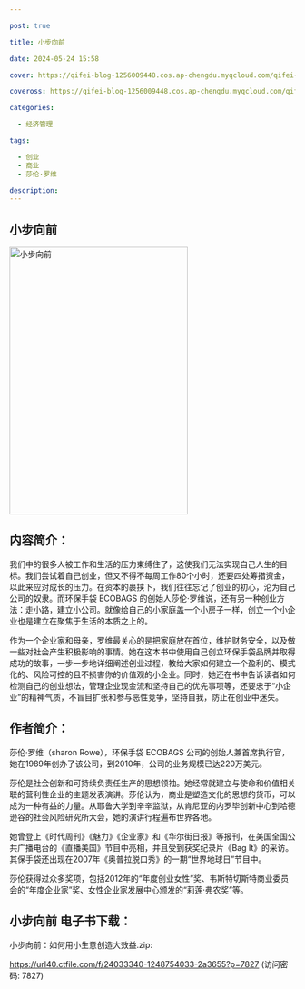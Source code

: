 ```yaml
---

post: true

title: 小步向前

date: 2024-05-24 15:58

cover: https://qifei-blog-1256009448.cos.ap-chengdu.myqcloud.com/qifei-blog/66109f5668eb93571301948c.jpg

coveross: https://qifei-blog-1256009448.cos.ap-chengdu.myqcloud.com/qifei-blog/66109f5668eb93571301948c.jpg

categories:

  - 经济管理

tags:

  - 创业
  - 商业
  - 莎伦·罗维

description:
---
```


## 小步向前
<img alt="小步向前 " class="aligncenter loading" data-was-processed="true" decoding="async" fetchpriority="high" height="471" src="https://qifei-blog-1256009448.cos.ap-chengdu.myqcloud.com/qifei-blog/66109f5668eb93571301948c.jpg" style="cursor: zoom-in;" width="314"/>

## 内容简介：

我们中的很多人被工作和生活的压力束缚住了，这使我们无法实现自己人生的目标。我们尝试着自己创业，但又不得不每周工作80个小时，还要四处筹措资金，以此来应对成长的压力。在资本的裹挟下，我们往往忘记了创业的初心，沦为自己公司的奴隶。而环保手袋 ECOBAGS 的创始人莎伦·罗维说，还有另一种创业方法：走小路，建立小公司。就像给自己的小家庭盖一个小房子一样，创立一个小企业也是建立在聚焦于生活的本质之上的。

作为一个企业家和母亲，罗维最关心的是把家庭放在首位，维护财务安全，以及做一些对社会产生积极影响的事情。她在这本书中使用自己创立环保手袋品牌并取得成功的故事，一步一步地详细阐述创业过程，教给大家如何建立一个盈利的、模式化的、风险可控的且不损害你的价值观的小企业。同时，她还在书中告诉读者如何检测自己的创业想法，管理企业现金流和坚持自己的优先事项等，还要忠于“小企业”的精神气质，不盲目扩张和参与恶性竞争，坚持自我，防止在创业中迷失。

## 作者简介：

莎伦·罗维（sharon Rowe），环保手袋 ECOBAGS 公司的创始人兼首席执行官，她在1989年创办了该公司，到2010年，公司的业务规模已达220万美元。

莎伦是社会创新和可持续负责任生产的思想领袖。她经常就建立与使命和价值相关联的营利性企业的主题发表演讲。莎伦认为，商业是塑造文化的思想的货币，可以成为一种有益的力量。从耶鲁大学到辛辛监狱，从肯尼亚的内罗毕创新中心到哈德逊谷的社会风险研究所大会，她的演讲行程遍布世界各地。

她曾登上《时代周刊》《魅力》《企业家》和《华尔街日报》等报刊，在美国全国公共广播电台的《直播美国》节目中亮相，并且受到获奖纪录片《Bag It》的采访。其保手袋还出现在2007年《奥普拉脱口秀》的一期“世界地球日”节目中。

莎伦获得过众多奖项，包括2012年的“年度创业女性”奖、韦斯特切斯特商业委员会的“年度企业家”奖、女性企业家发展中心颁发的“莉莲·弗农奖”等。

## 小步向前 电子书下载：
小步向前：如何用小生意创造大效益.zip: 

https://url40.ctfile.com/f/24033340-1248754033-2a3655?p=7827 (访问密码: 7827)
